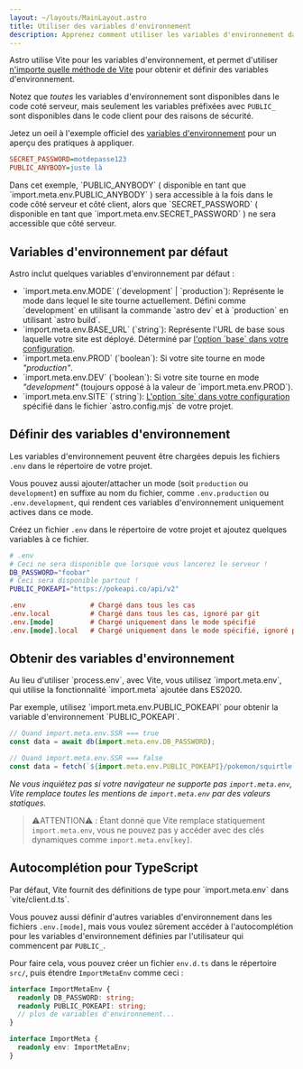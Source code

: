 ```yaml
---
layout: ~/layouts/MainLayout.astro
title: Utiliser des variables d'environnement
description: Apprenez comment utiliser les variables d'environnement dans un projet Astro.
---
```


Astro utilise Vite pour les variables d'environnement, et permet d'utiliser [n'importe quelle méthode de Vite](https://vitejs.dev/guide/env-and-mode.html) pour obtenir et définir des variables d'environnement.

Notez que _toutes_ les variables d'environnement sont disponibles dans le code coté serveur, mais seulement les variables préfixées avec `PUBLIC_` sont disponibles dans le code client pour des raisons de sécurité.

Jetez un oeil à l'exemple officiel des [variables d'environnement](https://github.com/withastro/astro/tree/main/examples/env-vars) pour un aperçu des pratiques à appliquer.

```ini
SECRET_PASSWORD=motdepasse123
PUBLIC_ANYBODY=juste là
```

<p>
  Dans cet exemple, `PUBLIC_ANYBODY` ( disponible en tant que `import.meta.env.PUBLIC_ANYBODY` ) sera accessible à la fois dans le code côté serveur et côté client, alors que `SECRET_PASSWORD` ( disponible en tant que `import.meta.env.SECRET_PASSWORD` ) ne sera accessible que côté serveur.
</p>

## Variables d'environnement par défaut

Astro inclut quelques variables d'environnement par défaut :

<ul>
  <li>
    `import.meta.env.MODE` (`development` | `production`): Représente le mode dans lequel le site tourne actuellement. Défini comme `development` en utilisant la commande `astro dev` et à `production` en utilisant `astro build`.
  </li>

  <li>
    `import.meta.env.BASE_URL` (`string`): Représente l'URL de base sous laquelle votre site est déployé. Déterminé par <a href="/fr/reference/configuration-reference/#base">l'option `base` dans votre configuration</a>.
  </li>

  <li>
    `import.meta.env.PROD` (`boolean`): Si votre site tourne en mode <i>"production"</i>.
  </li>

  <li>
    `import.meta.env.DEV` (`boolean`): Si votre site tourne en mode <i>"development"</i> (toujours opposé à la valeur de `import.meta.env.PROD`).
  </li>

  <li>
    `import.meta.env.SITE` (`string`): <a href="/fr/reference/configuration-reference/#site">L'option `site` dans votre configuration</a> spécifié dans le fichier `astro.config.mjs` de votre projet.
  </li>
</ul>

## Définir des variables d'environnement

Les variables d'environnement peuvent être chargées depuis les fichiers `.env` dans le répertoire de votre projet.

Vous pouvez aussi ajouter/attacher un mode (soit `production` ou `development`) en suffixe au nom du fichier, comme `.env.production` ou `.env.development`, qui rendent ces variables d'environnement uniquement actives dans ce mode.

Créez un fichier `.env` dans le répertoire de votre projet et ajoutez quelques variables à ce fichier.

```bash
# .env
# Ceci ne sera disponible que lorsque vous lancerez le serveur !
DB_PASSWORD="foobar"
# Ceci sera disponible partout !
PUBLIC_POKEAPI="https://pokeapi.co/api/v2"
```

```ini
.env                # Chargé dans tous les cas
.env.local          # Chargé dans tous les cas, ignoré par git
.env.[mode]         # Chargé uniquement dans le mode spécifié
.env.[mode].local   # Chargé uniquement dans le mode spécifié, ignoré par git
```

## Obtenir des variables d'environnement

<p>
  Au lieu d'utiliser `process.env`, avec Vite, vous utilisez `import.meta.env`, qui utilise la fonctionnalité `import.meta` ajoutée dans ES2020.
</p>
<p>
  Par exemple, utilisez `import.meta.env.PUBLIC_POKEAPI` pour obtenir la variable d'environnement `PUBLIC_POKEAPI`.
</p>

```js
// Quand import.meta.env.SSR === true
const data = await db(import.meta.env.DB_PASSWORD);

// Quand import.meta.env.SSR === false
const data = fetch(`${import.meta.env.PUBLIC_POKEAPI}/pokemon/squirtle`);
```

_Ne vous inquiétez pas si votre navigateur ne supporte pas `import.meta.env`, Vite remplace toutes les mentions de `import.meta.env` par des valeurs statiques._

> ⚠️ATTENTION⚠️ :
> Étant donné que Vite remplace statiquement `import.meta.env`, vous ne pouvez pas y accéder avec des clés dynamiques comme `import.meta.env[key]`.

## Autocomplétion pour TypeScript

<p>
  Par défaut, Vite fournit des définitions de type pour `import.meta.env` dans `vite/client.d.ts`.
</p>

Vous pouvez aussi définir d'autres variables d'environnement dans les fichiers `.env.[mode]`, mais vous voulez sûrement accéder à l'autocomplétion pour les variables d'environnement définies par l'utilisateur qui commencent par `PUBLIC_`.

Pour faire cela, vous pouvez créer un fichier `env.d.ts` dans le répertoire `src/`, puis étendre `ImportMetaEnv` comme ceci :

```ts
interface ImportMetaEnv {
  readonly DB_PASSWORD: string;
  readonly PUBLIC_POKEAPI: string;
  // plus de variables d'environnement...
}

interface ImportMeta {
  readonly env: ImportMetaEnv;
}
```
